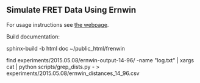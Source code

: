 ## Simulate FRET Data Using Ernwin ##

For usage instructions see [the webpage](http://www.tbi.univie.ac.at/~pkerp/frenwin/).

Build documentation:

sphinx-build -b html doc ~/public_html/frenwin

find experiments/2015.05.08/ernwin-output-14-96/ -name "log.txt" | xargs cat  | python scripts/grep_dists.py - > experiments/2015.05.08/ernwin_distances_14_96.csv
